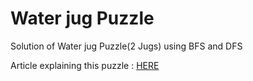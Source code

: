 # Water jug Puzzle 

Solution of Water jug Puzzle(2 Jugs) using BFS and DFS

Article explaining this puzzle : [HERE](https://en.wikipedia.org/wiki/Water_pouring_puzzle)